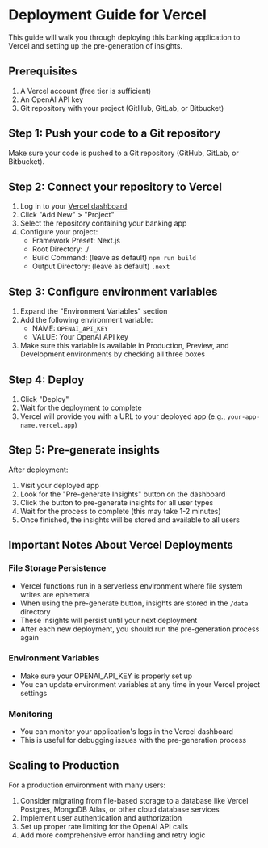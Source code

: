 # Deployment Guide for Vercel

This guide will walk you through deploying this banking application to Vercel and setting up the pre-generation of insights.

## Prerequisites

1. A Vercel account (free tier is sufficient)
2. An OpenAI API key
3. Git repository with your project (GitHub, GitLab, or Bitbucket)

## Step 1: Push your code to a Git repository

Make sure your code is pushed to a Git repository (GitHub, GitLab, or Bitbucket).

## Step 2: Connect your repository to Vercel

1. Log in to your [Vercel dashboard](https://vercel.com/dashboard)
2. Click "Add New" > "Project"
3. Select the repository containing your banking app
4. Configure your project:
   - Framework Preset: Next.js
   - Root Directory: ./
   - Build Command: (leave as default) `npm run build`
   - Output Directory: (leave as default) `.next`

## Step 3: Configure environment variables

1. Expand the "Environment Variables" section
2. Add the following environment variable:
   - NAME: `OPENAI_API_KEY`
   - VALUE: Your OpenAI API key
3. Make sure this variable is available in Production, Preview, and Development environments by checking all three boxes

## Step 4: Deploy

1. Click "Deploy"
2. Wait for the deployment to complete
3. Vercel will provide you with a URL to your deployed app (e.g., `your-app-name.vercel.app`)

## Step 5: Pre-generate insights

After deployment:

1. Visit your deployed app
2. Look for the "Pre-generate Insights" button on the dashboard
3. Click the button to pre-generate insights for all user types
4. Wait for the process to complete (this may take 1-2 minutes)
5. Once finished, the insights will be stored and available to all users

## Important Notes About Vercel Deployments

### File Storage Persistence

- Vercel functions run in a serverless environment where file system writes are ephemeral
- When using the pre-generate button, insights are stored in the `/data` directory
- These insights will persist until your next deployment
- After each new deployment, you should run the pre-generation process again

### Environment Variables

- Make sure your OPENAI_API_KEY is properly set up
- You can update environment variables at any time in your Vercel project settings

### Monitoring

- You can monitor your application's logs in the Vercel dashboard
- This is useful for debugging issues with the pre-generation process

## Scaling to Production

For a production environment with many users:

1. Consider migrating from file-based storage to a database like Vercel Postgres, MongoDB Atlas, or other cloud database services
2. Implement user authentication and authorization
3. Set up proper rate limiting for the OpenAI API calls
4. Add more comprehensive error handling and retry logic 